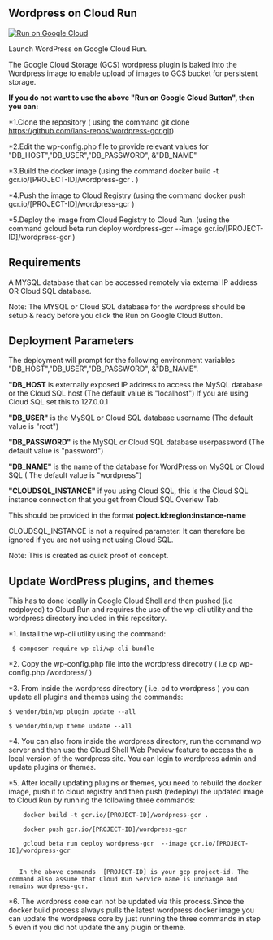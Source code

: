 ## Wordpress on Cloud Run

[![Run on Google Cloud](https://storage.googleapis.com/cloudrun/button.svg)](https://console.cloud.google.com/cloudshell/editor?shellonly=true&cloudshell_image=gcr.io/cloudrun/button&cloudshell_git_repo=https://github.com/lans-repos/wordpress-gcr.git)

Launch WordPress on Google Cloud Run. 

The Google Cloud Storage (GCS) wordpress plugin is baked into the Wordpress image to enable upload of images to GCS bucket for persistent storage.

**If you do not want to use the above "Run on Google Cloud Button", then you can:**

 *1.Clone the repository ( using the command git clone https://github.com/lans-repos/wordpress-gcr.git)
 
 *2.Edit the wp-config.php file to provide relevant values for  "DB_HOST","DB_USER","DB_PASSWORD", &"DB_NAME" 
 
 *3.Build the docker image (using the command  docker build -t gcr.io/[PROJECT-ID]/wordpress-gcr .  )
 
 *4.Push the image to Cloud Registry (using the command  docker push gcr.io/[PROJECT-ID]/wordpress-gcr )
 
 *5.Deploy the image from Cloud Registry to Cloud Run. (using the command gcloud beta run deploy wordpress-gcr  --image gcr.io/[PROJECT-ID]/wordpress-gcr )

## Requirements
A  MYSQL database that can be accessed remotely via external IP address  OR  Cloud SQL database.

Note: The  MYSQL or Cloud SQL  database for the wordpress should be setup & ready before you click the Run on Google Cloud Button.

## Deployment Parameters
The deployment will prompt for the following environment variables "DB_HOST","DB_USER","DB_PASSWORD", &"DB_NAME".
 
**"DB_HOST** is externally exposed IP address to access the MySQL database or the Cloud SQL host (The default value is "localhost")
 If you are using Cloud SQL set this to 127.0.0.1
 
**"DB_USER"** is the MySQL or Cloud SQL  database username (The default value is "root")
 
 **"DB_PASSWORD"** is the MySQL or Cloud SQL database userpassword (The default value is "password")
 
**"DB_NAME"** is the name of the database for WordPress on MySQL or Cloud SQL ( The default value is "wordpress")
 
 **"CLOUDSQL_INSTANCE"** if you using Cloud SQL, this is the Cloud SQL instance connection that you get from Cloud SQL Overiew Tab. 
 
 This should be provided in the  format **poject.id:region:instance-name**

 CLOUDSQL_INSTANCE is not a required parameter. It can therefore be ignored if you are not using not using Cloud SQL.
 
 
Note: This is created as quick proof of concept.

## Update WordPress plugins, and themes

This has to done locally in Google Cloud Shell and then pushed (i.e redployed) to Cloud Run and requires the use of the wp-cli utility and the wordpress directory included in this repository.

*1.  Install the wp-cli utility using the command:

     $ composer require wp-cli/wp-cli-bundle

*2. Copy the wp-config.php  file into the wordpress direcotry ( i.e  cp  wp-config.php  /wordpress/  )   

*3. From inside the wordpress directory ( i.e. cd to wordpress ) you can update all  plugins and themes using the commands:

    $ vendor/bin/wp plugin update --all
    
    $ vendor/bin/wp theme update --all
    
*4. You can also from inside the wordpress directory, run the command wp server and then use the Cloud Shell Web Preview feature to access the a local version of the wordpress site. You can login to wordpress admin and update plugins or themes.

*5. After locally updating plugins or themes, you need to rebuild the docker image, push it to cloud registry and then push (redeploy) the updated image to Cloud Run by running the following three commands:

        docker build -t gcr.io/[PROJECT-ID]/wordpress-gcr .
        
        docker push gcr.io/[PROJECT-ID]/wordpress-gcr

        gcloud beta run deploy wordpress-gcr  --image gcr.io/[PROJECT-ID]/wordpress-gcr
        
    
       In the above commands  [PROJECT-ID] is your gcp project-id. The command also assume that Cloud Run Service name is unchange and remains wordpress-gcr.

*6. The wordpress core can not be updated via this process.Since the docker build process always pulls the latest wordpress docker image you can update the wordpress core by just running the three commands in step 5 even if you did not update the any plugin or theme.


   




